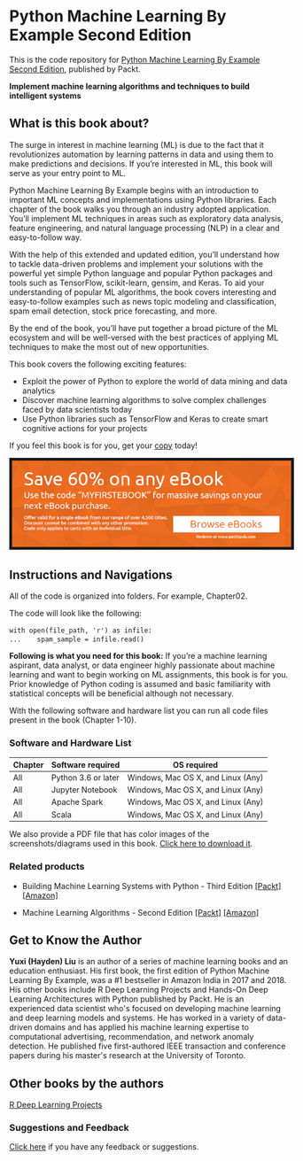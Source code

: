 # Python Machine Learning By Example Second Edition

<a href="https://www.amazon.in/Python-Machine-Learning-Example-Second-Edition-Hayden/dp/1789616727?utm_source=github&utm_medium=repository&utm_campaign="><img src="https://images-na.ssl-images-amazon.com/images/I/51A5AUe1wAL._SX404_BO1,204,203,200_.jpg" alt="" height="256px" align="right"></a>

This is the code repository for [Python Machine Learning By Example Second Edition](https://www.amazon.in/Python-Machine-Learning-Example-Second-Edition-Hayden/dp/1789616727?utm_source=github&utm_medium=repository&utm_campaign=%22), published by Packt.

**Implement machine learning algorithms and techniques to build intelligent systems**

## What is this book about?
The surge in interest in machine learning (ML) is due to the fact that it revolutionizes automation by learning patterns in data and using them to make predictions and decisions. If you’re interested in ML, this book will serve as your entry point to ML.

Python Machine Learning By Example begins with an introduction to important ML concepts and implementations using Python libraries. Each chapter of the book walks you through an industry adopted application. You’ll implement ML techniques in areas such as exploratory data analysis, feature engineering, and natural language processing (NLP) in a clear and easy-to-follow way.

With the help of this extended and updated edition, you’ll understand how to tackle data-driven problems and implement your solutions with the powerful yet simple Python language and popular Python packages and tools such as TensorFlow, scikit-learn, gensim, and Keras. To aid your understanding of popular ML algorithms, the book covers interesting and easy-to-follow examples such as news topic modeling and classification, spam email detection, stock price forecasting, and more.

By the end of the book, you’ll have put together a broad picture of the ML ecosystem and will be well-versed with the best practices of applying ML techniques to make the most out of new opportunities.

This book covers the following exciting features:
* Exploit the power of Python to explore the world of data mining and data analytics
* Discover machine learning algorithms to solve complex challenges faced by data scientists today
* Use Python libraries such as TensorFlow and Keras to create smart cognitive actions for your projects

If you feel this book is for you, get your [copy](https://www.amazon.com/dp/1-789-61672-7) today!

<a href="https://www.packtpub.com/?utm_source=github&utm_medium=banner&utm_campaign=GitHubBanner"><img src="https://raw.githubusercontent.com/PacktPublishing/GitHub/master/GitHub.png" 
alt="https://www.packtpub.com/" border="5" /></a>

## Instructions and Navigations
All of the code is organized into folders. For example, Chapter02.

The code will look like the following:
```
with open(file_path, 'r') as infile:
...    spam_sample = infile.read()
```

**Following is what you need for this book:**
If you’re a machine learning aspirant, data analyst, or data engineer highly passionate about machine learning and want to begin working on ML assignments, this book is for you. Prior knowledge of Python coding is assumed and basic familiarity with statistical concepts will be beneficial although not necessary.

With the following software and hardware list you can run all code files present in the book (Chapter 1-10).
### Software and Hardware List
| Chapter | Software required | OS required |
| -------- | ------------------------------------ | ----------------------------------- |
| All | Python 3.6 or later | Windows, Mac OS X, and Linux (Any) |
| All | Jupyter Notebook | Windows, Mac OS X, and Linux (Any) |
| All | Apache Spark | Windows, Mac OS X, and Linux (Any) |
| All | Scala | Windows, Mac OS X, and Linux (Any) |

We also provide a PDF file that has color images of the screenshots/diagrams used in this book. [Click here to download it](https://www.packtpub.com/sites/default/files/downloads/9781789616729_ColorImages.pdf).

### Related products
*  Building Machine Learning Systems with Python - Third Edition  [[Packt]](https://www.packtpub.com/big-data-and-business-intelligence/building-machine-learning-systems-python-third-edition) [[Amazon]](https://www.amazon.com/gp/product/1788623223/ref=dbs_a_def_rwt_bibl_vppi_i0)

* Machine Learning Algorithms - Second Edition [[Packt]](https://www.packtpub.com/big-data-and-business-intelligence/machine-learning-algorithms-second-edition) [[Amazon]](https://www.amazon.in/Machine-Learning-Algorithms-algorithms-learning/dp/1789347998/ref=sr_1_3?ie=UTF8&qid=1551877707&sr=8-3&keywords=Machine+Learning+Algorithms)

## Get to Know the Author
**Yuxi (Hayden) Liu**
is an author of a series of machine learning books and an education enthusiast. His first book, the first edition of Python Machine Learning By Example, was a #1 bestseller in Amazon India in 2017 and 2018. His other books include R Deep Learning Projects and Hands-On Deep Learning Architectures with Python published by Packt.
He is an experienced data scientist who's focused on developing machine learning and deep learning models and systems. He has worked in a variety of data-driven domains and has applied his machine learning expertise to computational advertising, recommendation, and network anomaly detection. He published five first-authored IEEE transaction and conference papers during his master's research at the University of Toronto.

## Other books by the authors
[R Deep Learning Projects](https://www.amazon.in/Deep-Learning-Projects-techniques-develop/dp/1788478401/ref=asap_bc?ie=UTF8&utm_source=github&utm_medium=repository&utm_campaign=)

### Suggestions and Feedback
[Click here](https://docs.google.com/forms/d/e/1FAIpQLSdy7dATC6QmEL81FIUuymZ0Wy9vH1jHkvpY57OiMeKGqib_Ow/viewform) if you have any feedback or suggestions.


